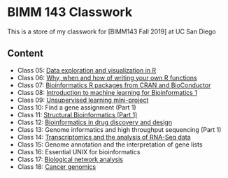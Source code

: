 # BIMM 143 Classwork
This is a store of my classwork for [BIMM143 Fall 2019] at UC San Diego

## Content 
- Class 05: [Data exploration and visualization in R](https://github.com/adanewal/BIMM143/blob/master/class05/class05.R)
- Class 06: [Why, when and how of writing your own R functions](https://github.com/adanewal/BIMM143/blob/master/class06/class06.Rmd)
- Class 07: [Bioinformatics R packages from CRAN and BioConductor](https://github.com/adanewal/BIMM143/blob/master/class07/class07.Rmd)
- Class 08: [Introduction to machine learning for Bioinformatics 1](https://github.com/adanewal/BIMM143/blob/master/class08/Class%208%20Machine%20Learning%201.Rmd)
- Class 09: [Unsupervised learning mini-project](https://github.com/adanewal/BIMM143/blob/master/class09/class09.Rmd)
- Class 10: Find a gene assignment (Part 1)
- Class 11: [Structural Bioinformatics (Part 1)](https://github.com/adanewal/BIMM143/blob/master/class_11/class11.Rmd)
- Class 12: [Bioinformatics in drug discovery and design](https://github.com/adanewal/BIMM143/blob/master/class_12/class12.Rmd)
- Class 13: Genome informatics and high throughput sequencing (Part 1)
- Class 14: [Transcriptomics and the analysis of RNA-Seq data](https://github.com/adanewal/BIMM143/blob/master/Lecture_14.Rmd)
- Class 15: Genome annotation and the interpretation of gene lists
- Class 16: Essential UNIX for bioinformatics
- Class 17: [Biological network analysis](https://github.com/adanewal/BIMM143/blob/master/class_17/class17.Rmd)
- Class 18: [Cancer genomics](https://github.com/adanewal/BIMM143/blob/master/class_18/class18.Rmd)
